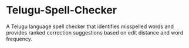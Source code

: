 # Telugu-Spell-Checker
A Telugu language spell checker that identifies misspelled words and provides ranked correction suggestions based on edit distance and word frequency.
